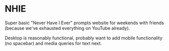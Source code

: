 # NHIE
Super basic "Never Have I Ever" prompts website for weekends with friends (because we've exhausted everything on YouTube already).

Desktop is reasonably functional, probably want to add mobile functionality (no spacebar) and media queries for text next.
